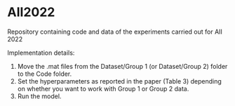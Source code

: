 # AII2022
Repository containing code and data of the experiments carried out for AII 2022


Implementation details:
 1) Move the .mat files from the Dataset/Group 1 (or Dataset/Group 2) folder to the Code folder.
 2) Set the hyperparameters as reported in the paper (Table 3) depending on whether you want to work with Group 1 or Group 2 data.
 3) Run the model.
